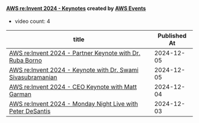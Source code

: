 

#### [AWS re:Invent 2024 - Keynotes](https://www.youtube.com/playlist?list=PL2yQDdvlhXf_aPLMfxECsw-UIbEg6uy42) created by [AWS Events](https://www.youtube.com/channel/UCdoadna9HFHsxXWhafhNvKw)

* video count: 4 

| title                                                                                                      | Published At |
| ---------------------------------------------------------------------------------------------------------- | ------------ |
| [AWS re:Invent 2024 - Partner Keynote with Dr. Ruba Borno](https://www.youtube.com/watch?v=IQtJ-VixZ9Q)    | 2024-12-05   |
| [AWS re:Invent 2024 - Keynote with Dr. Swami Sivasubramanian](https://www.youtube.com/watch?v=qGzYTg5FIA4) | 2024-12-05   |
| [AWS re:Invent 2024 - CEO Keynote with Matt Garman](https://www.youtube.com/watch?v=LY7m5LQliAo)           | 2024-12-04   |
| [AWS re:Invent 2024 - Monday Night Live with Peter DeSantis](https://www.youtube.com/watch?v=vx36tyJ47ps)  | 2024-12-03   |